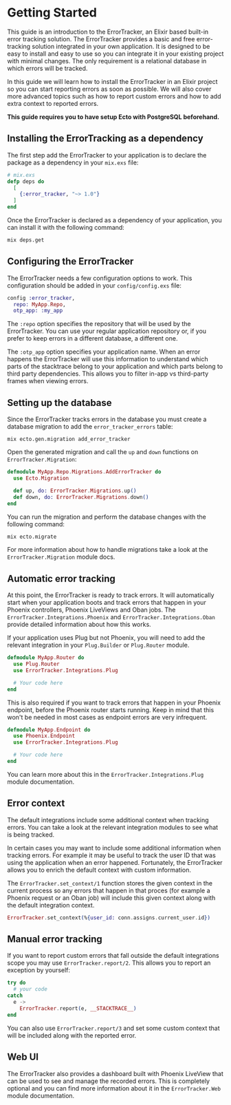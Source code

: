 # Getting Started

This guide is an introduction to the ErrorTracker, an Elixir based built-in error tracking solution. The ErrorTracker provides a basic and free error-tracking solution integrated in your own application. It is designed to be easy to install and easy to use so you can integrate it in your existing project with minimal changes. The only requirement is a relational database in which errors will be tracked.

In this guide we will learn how to install the ErrorTracker in an Elixir project so you can start reporting errors as soon as possible. We will also cover more advanced topics such as how to report custom errors and how to add extra context to reported errors.

**This guide requires you to have setup Ecto with PostgreSQL beforehand.**

## Installing the ErrorTracking as a dependency

The first step add the ErrorTracker to your application is to declare the package as a dependency in your `mix.exs` file:

```elixir
# mix.exs
defp deps do
  [
    {:error_tracker, "~> 1.0"}
  ]
end
```

Once the ErrorTracker is declared as a dependency of your application, you can install it with the following command:

```bash
mix deps.get
```

## Configuring the ErrorTracker

The ErrorTracker needs a few configuration options to work. This configuration should be added in your `config/config.exs` file:

```elixir
config :error_tracker,
  repo: MyApp.Repo,
  otp_app: :my_app
```

The `:repo` option specifies the repository that will be used by the ErrorTracker. You can use your regular application repository or, if you prefer to keep errors in a different database, a different one.

The `:otp_app` option specifies your application name. When an error happens the ErrorTracker will use this information to understand which parts of the stacktrace belong to your application and which parts belong to third party dependencies. This allows you to filter in-app vs third-party frames when viewing errors.

## Setting up the database

Since the ErrorTracker tracks errors in the database you must create a database migration to add the `error_tracker_errors` table:

```
mix ecto.gen.migration add_error_tracker
```

Open the generated migration and call the `up` and `down` functions on `ErrorTracker.Migration`:

```elixir
defmodule MyApp.Repo.Migrations.AddErrorTracker do
  use Ecto.Migration

  def up, do: ErrorTracker.Migrations.up()
  def down, do: ErrorTracker.Migrations.down()
end
```

You can run the migration and perform the database changes with the following command:

```bash
mix ecto.migrate
```

For more information about how to handle migrations take a look at the `ErrorTracker.Migration` module docs.



## Automatic error tracking

At this point, the ErrorTracker is ready to track errors. It will automatically start when your application boots and track errors that happen in your Phoenix controllers, Phoenix LiveViews and Oban jobs. The `ErrorTracker.Integrations.Phoenix` and `ErrorTracker.Integrations.Oban` provide detailed information about how this works.

If your application uses Plug but not Phoenix, you will need to add the relevant integration in your `Plug.Builder` or `Plug.Router` module.

```elixir
defmodule MyApp.Router do
  use Plug.Router
  use ErrorTracker.Integrations.Plug

  # Your code here
end
```

This is also required if you want to track errors that happen in your Phoenix endpoint, before the Phoenix router starts running. Keep in mind that this won't be needed in most cases as endpoint errors are very infrequent.

```elixir
defmodule MyApp.Endpoint do
  use Phoenix.Endpoint
  use ErrorTracker.Integrations.Plug

  # Your code here
end
```

You can learn more about this in the `ErrorTracker.Integrations.Plug` module documentation.

## Error context

The default integrations include some additional context when tracking errors. You can take a look at the relevant integration modules to see what is being tracked.

In certain cases you may want to include some additional information when tracking errors. For example it may be useful to track the user ID that was using the application when an error happened. Fortunately, the ErrorTracker allows you to enrich the default context with custom information.

The `ErrorTracker.set_context/1` function stores the given context in the current process so any errors that happen in that proces (for example a Phoenix request or an Oban job) will include this given context along with the default integration context.

```elixir
ErrorTracker.set_context(%{user_id: conn.assigns.current_user.id})
```

## Manual error tracking

If you want to report custom errors that fall outside the default integrations scope you may use `ErrorTracker.report/2`. This allows you to report an exception by yourself:

```elixir
try do
  # your code
catch
  e ->
    ErrorTracker.report(e, __STACKTRACE__)
end
```

You can also use `ErrorTracker.report/3` and set some custom context that will be included along with the reported error.

## Web UI

The ErrorTracker also provides a dashboard built with Phoenix LiveView that can be used to see and manage the recorded errors. This is completely optional and you can find more information about it in the `ErrorTracker.Web` module documentation.
